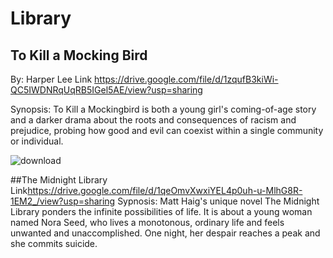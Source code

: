 # Library
## To Kill a Mocking Bird 
By: Harper Lee
Link <https://drive.google.com/file/d/1zqufB3kiWi-QC5IWDNRqUqRB5IGel5AE/view?usp=sharing>

Synopsis: To Kill a Mockingbird is both a young girl's coming-of-age story and a darker drama about the roots and consequences of racism and prejudice, probing how good and evil can coexist within a single community or individual.




![download](https://user-images.githubusercontent.com/101855790/158948991-f8434b16-909b-49ce-848a-4f05be4125c3.jpg)

##The Midnight Library
Link<https://drive.google.com/file/d/1qeOmvXwxiYEL4p0uh-u-MlhG8R-1EM2_/view?usp=sharing>
Sypnosis: Matt Haig's unique novel The Midnight Library ponders the infinite possibilities of life. It is about a young woman named Nora Seed, who lives a monotonous, ordinary life and feels unwanted and unaccomplished. One night, her despair reaches a peak and she commits suicide.




